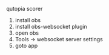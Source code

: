 qutopia scorer

1. install obs
2. install obs-websocket plugin
3. open obs
4. Tools -> websocket server settings
5. goto app
